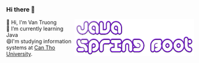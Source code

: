 ### Hi there 👋
<img
height="100"
width="320"
align="right"
src="images/java-spring.gif"
/>
👋 Hi, I'm Van Truong<br>
🌱 I’m currently learning Java<br>
😄I'm studying information systems at [Can Tho University](https://www.ctu.edu.vn/).

<!--
**vantruongvtd/vantruongvtd** is a ✨ _special_ ✨ repository because its `README.md` (this file) appears on your GitHub profile.

Here are some ideas to get you started:

- 🔭 I’m currently working on ...
- 🌱 I’m currently learning ...
- 👯 I’m looking to collaborate on ...
- 🤔 I’m looking for help with ...
- 💬 Ask me about ...
- 📫 How to reach me: ...
- 😄 Pronouns: ...
- ⚡ Fun fact: ...
-->
